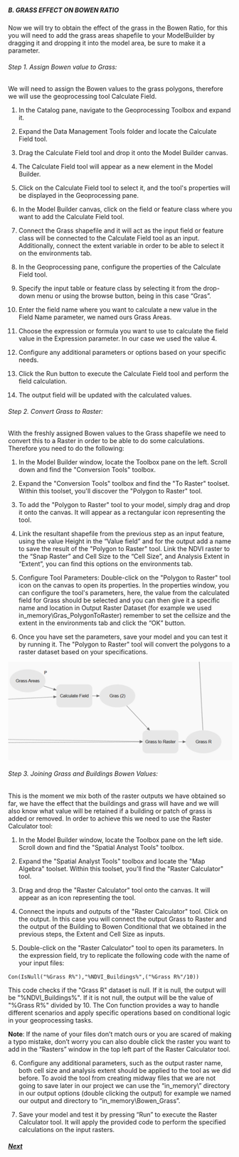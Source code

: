 ##### B.    GRASS EFFECT ON BOWEN RATIO

Now we will try to obtain the effect of the grass in the Bowen Ratio, for this you will need to add the grass areas shapefile to your ModelBuilder by dragging it and dropping it into the model area, be sure to make it a parameter.

###### Step 1. Assign Bowen value to Grass: 

We will need to assign the Bowen values to the grass polygons, therefore we will use the geoprocessing tool Calculate Field.

1)	In the Catalog pane, navigate to the Geoprocessing Toolbox and expand it.

2)	Expand the Data Management Tools folder and locate the Calculate Field tool.

3)	Drag the Calculate Field tool and drop it onto the Model Builder canvas.

4)	The Calculate Field tool will appear as a new element in the Model Builder.

5)	Click on the Calculate Field tool to select it, and the tool's properties will be displayed in the Geoprocessing pane.

6)	In the Model Builder canvas, click on the field or feature class where you want to add the Calculate Field tool.

7)	Connect the Grass shapefile and it will act as the input field or feature class will be connected to the Calculate Field tool as an input. Additionally, connect the extent  variable in order to be able to select it on the environments tab.

8)	In the Geoprocessing pane, configure the properties of the Calculate Field tool.

9)	Specify the input table or feature class by selecting it from the drop-down menu or using the browse button, being in this case “Gras”.

10)	Enter the field name where you want to calculate a new value in the Field Name parameter, we named ours Grass Areas.

11)	Choose the expression or formula you want to use to calculate the field value in the Expression parameter. In our case we used the value 4.

12)	Configure any additional parameters or options based on your specific needs.

13)	Click the Run button to execute the Calculate Field tool and perform the field calculation.

14)	The output field will be updated with the calculated values.


###### Step 2. Convert Grass to Raster: 
With the freshly assigned Bowen values to the Grass shapefile we need to convert this to a Raster in order to be able to do some calculations. Therefore you need to do the following:

1)	In the Model Builder window, locate the Toolbox pane on the left. Scroll down and find the "Conversion Tools" toolbox.

2)	Expand the "Conversion Tools" toolbox and find the "To Raster" toolset. Within this toolset, you'll discover the "Polygon to Raster" tool. 

3)	To add the "Polygon to Raster" tool to your model, simply drag and drop it onto the canvas. It will appear as a rectangular icon representing the tool. 

4)	Link the resultant shapefile from the previous step as an input feature, using the value Height in the “Value field” and for the output add a name to save the result of the "Polygon to Raster" tool. Link the NDVI raster to the “Snap Raster” and Cell Size to the “Cell Size”, and Analysis Extent in “Extent”, you can find this options on the environments tab.

5)	Configure Tool Parameters: Double-click on the "Polygon to Raster" tool icon on the canvas to open its properties. In the properties window, you can configure the tool's parameters, here, the value from the calculated field for Grass should be selected and you can then give it a specific name and location in Output Raster Dataset (for example we used in_memory\Gras_PolygonToRaster) remember to set the cellsize and the extent in the environments tab and click the “OK” button. 

6)	Once you have set the parameters, save your model and you can test it by running it. The "Polygon to Raster" tool will convert the polygons to a raster dataset based on your specifications.

![Alt text](image-20.png)

###### Step 3. Joining Grass and Buildings Bowen Values: 
This is the moment we mix both of the raster outputs we have obtained so far, we have the effect that the buildings and grass will have and we will also know what value will be retained if a building or patch of grass is added or removed. In order to  achieve this we need to use the Raster Calculator tool: 

1)	In the Model Builder window, locate the Toolbox pane on the left side. Scroll down and find the "Spatial Analyst Tools" toolbox.

2)	Expand the "Spatial Analyst Tools" toolbox and locate the "Map Algebra" toolset. Within this toolset, you'll find the "Raster Calculator" tool. 

3)	Drag and drop the "Raster Calculator" tool onto the canvas. It will appear as an icon representing the tool. 

4)	Connect the inputs and outputs of the "Raster Calculator" tool. Click on the output. In this case you will connect the output Grass to Raster and the output of the Building to Bowen Conditional that we obtained in the previous steps, the Extent and Cell Size as inputs.


5)	Double-click on the "Raster Calculator" tool to open its parameters. In the expression field, try to replicate the following code with the name of your input files: 
```
Con(IsNull("%Grass R%"),"%NDVI_Buildings%",("%Grass R%"/10))
```

This code checks if the "Grass R" dataset is null. If it is null, the output will be "%NDVI_Buildings%". If it is not null, the output will be the value of "%Grass R%" divided by 10. The Con function provides a way to handle different scenarios and apply specific operations based on conditional logic in your geoprocessing tasks.

**Note**: If the name of your files don’t match ours or you are scared of making a typo mistake, don’t worry you can also double click the raster you want to add in the “Rasters” window in the top left part of the Raster Calculator tool.

6)	Configure any additional parameters, such as the output raster name, both cell size and analysis extent should be applied to the tool as we did before.  To avoid the tool from creating midway files that we are not going to save later in our project we can use the “in_memory\”  directory in our output options (double clicking the output) for example we named our output and directory to “in_memory\Bowen_Grass”.

7)	Save your model and test it by pressing “Run” to execute the Raster Calculator tool. It will apply the provided code to perform the specified calculations on the input rasters.

##### [Next](Section%202-4.md)